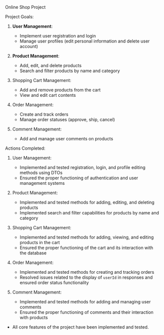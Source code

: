  Online Shop Project 

 Project Goals:
1. **User Management**:
   - Implement user registration and login
   - Manage user profiles (edit personal information and delete user account)

2. **Product Management**:
   - Add, edit, and delete products
   - Search and filter products by name and category

3. Shopping Cart Management:
   - Add and remove products from the cart
   - View and edit cart contents

4. Order Management:
   - Create and track orders
   - Manage order statuses (approve, ship, cancel)

5. Comment Management:
   - Add and manage user comments on products

 Actions Completed:
1. User Management:
   - Implemented and tested registration, login, and profile editing methods using DTOs
   - Ensured the proper functioning of authentication and user management systems

2. Product Management:
   - Implemented and tested methods for adding, editing, and deleting products
   - Implemented search and filter capabilities for products by name and category

3. Shopping Cart Management:
   - Implemented and tested methods for adding, viewing, and editing products in the cart
   - Ensured the proper functioning of the cart and its interaction with the database

4. Order Management:
   - Implemented and tested methods for creating and tracking orders
   - Resolved issues related to the display of `userId` in responses and ensured order status functionality

5. Comment Management:
   - Implemented and tested methods for adding and managing user comments
   - Ensured the proper functioning of comments and their interaction with products


- All core features of the project have been implemented and tested.

